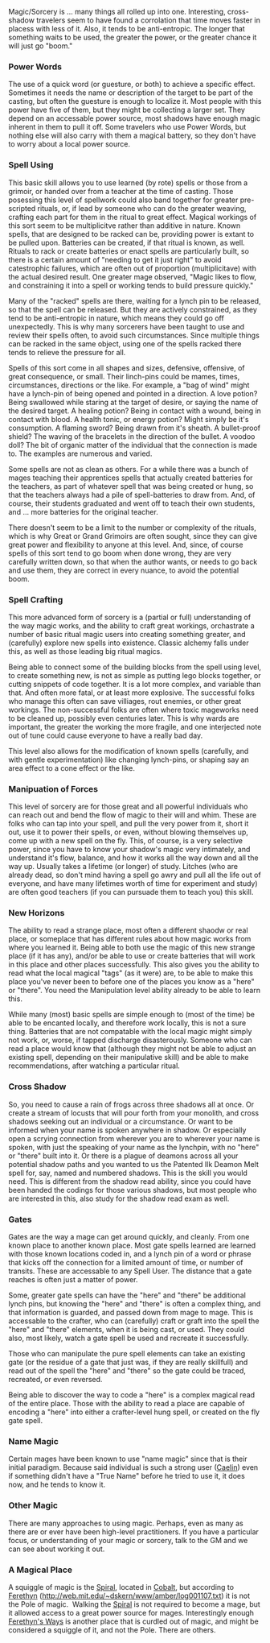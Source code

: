Magic/Sorcery is ... many things all rolled up into one.  Interesting, cross-shadow travelers seem to have found a corrolation that time moves faster in placess with less of it.  Also, it tends to be anti-entropic.  The longer that something waits to be used, the greater the power, or the greater chance it will just go "boom."

### Power Words
The use of a quick word (or guesture, or both) to achieve a specific effect.  Sometimes it needs the name or description of the target to be part of the casting, but often the guesture is enough to localize it.  Most people with this power have five of them, but they might be collecting a larger set.  They depend on an accessable power source, most shadows have enough magic inherent in them to pull it off.  Some travelers who use Power Words, but nothing else will also carry with them a magical battery, so they don't have to worry about a local power source.

### Spell Using
This basic skill allows you to use learned (by rote) spells or those from a grimoir, or handed over from a teacher at the time of casting.  Those posessing this level of spellwork could also band together for greater pre-scripted rituals, or, if lead by someone who can do the greater weaving, crafting each part for them in the ritual to great effect.  Magical workings of this sort seem to be multiplicitve rather than additive in nature.  Known spells, that are designed to be racked can be, providing power is extant to be pulled upon.  Batteries can be created, if that ritual is known, as well. Rituals to rack or create batteries or enact spells are particularly built, so there is a certain amount of "needing to get it just right" to avoid catestrophic failures, which are often out of proportion (multiplicitave) with the actual desired result.  One greater mage observed, "Magic likes to flow, and constraining it into a spell or working tends to build pressure quickly."

Many of the "racked" spells are there, waiting for a lynch pin to be released, so that the spell can be released.  But they are actively constrained, as they tend to be anti-entropic in nature, which means they could go off unexpectedly. This is why many sorcerers have been taught to use and review their spells often, to avoid such circumstances.  Since multiple things can be racked in the same object, using one of the spells racked there tends to relieve the pressure for all.

Spells of this sort come in all shapes and sizes, defensive, offensive, of great consequence, or small.  Their linch-pins could be mames, times, circumstances, directions or the like.  For example, a "bag of wind" might have a lynch-pin of being opened and pointed in a direction.  A love potion?  Being swallowed while staring at the target of desire, or saying the name of the desired target.  A healing potion? Being in contact with a wound, being in contact with blood.  A health tonic, or energy potion?  Might simply be it's consumption.  A flaming sword?  Being drawn from it's sheath.  A bullet-proof shield?  The waving of the bracelets in the direction of the bullet.  A voodoo doll?  The bit of organic matter of the individual that the connection is made to.  The examples are numerous and varied.

Some spells are not as clean as others.  For a while there was a bunch of mages teaching their apprentices spells that actually created batteries for the teachers, as part of whatever spell that was being created or hung, so that the teachers always had a pile of spell-batteries to draw from.  And, of course, their students graduated and went off to teach their own students, and ... more batteries for the original teacher.

There doesn't seem to be a limit to the number or complexity of the rituals, which is why Great or Grand Grimoirs are often sought, since they can give great power and flexibility to anyone at this level.  And, since, of course spells of this sort tend to go boom when done wrong, they are very carefully written down, so that when the author wants, or needs to go back and use them, they are correct in every nuance, to avoid the potential boom.

### Spell Crafting
This more advanced form of sorcery is a (partial or full) understanding of the way magic works, and the ability to craft great workings, orchastrate a number of basic ritual magic users into creating something greater, and (carefully) explore new spells into existence.  Classic alchemy falls under this, as well as those leading big ritual magics.

Being able to connect some of the building blocks from the spell using level, to create something new, is not as simple as putting lego blocks together, or cutting snippets of code together.  It is a lot more complex, and variable than that.  And often more fatal, or at least more explosive.  The successful folks who manage this often can save villiages, rout enemies, or other great workings.  The non-successful folks are often where toxic mageworks need to be cleaned up, possibly even centuries later. This is why wards are important, the greater the working the more fragile, and one interjected note out of tune could cause everyone to have a really bad day.

This level also allows for the modification of known spells (carefully, and with gentle experimentation) like changing lynch-pins, or shaping say an area effect to a cone effect or the like.

### Manipuation of Forces
This level of sorcery are for those great and all powerful individuals who can reach out and bend the flow of magic to their will and whim.  These are folks who can tap into your spell, and pull the very power from it, short it out, use it to power their spells, or even, without blowing themselves up, come up with a new spell on the fly.  This, of course, is a very selective power, since you have to know your shadow's magic very intimately, and understand it's flow, balance, and how it works all the way down and all the way up.  Usually takes a lifetime (or longer) of study.  Litches (who are already dead, so don't mind having a spell go awry and pull all the life out of everyone, and have many lifetimes worth of time for experiment and study) are often good teachers (if you can pursuade them to teach you) this skill.

### New Horizons
The ability to read a strange place, most often a different shaodw or real place, or someplace that has different rules about how magic works from where you learned it. Being able to both use the magic of this new strange place (if it has any), and/or be able to use or create batteries that will work in this place and other places successfully. This also gives you the ability to read what the local magical "tags" (as it were) are, to be able to make this place you've never been to before one of the places you know as a "here" or "there".  You need the Manipulation level ability already to be able to learn this.

While many (most) basic spells are simple enough to (most of the time) be able to be encanted locally, and therefore work locally, this is not a sure thing.  Batteries that are not compatable with the local magic might simply not work, or, worse, if tapped discharge disasterously.  Someone who can read a place would know that (although they might not be able to adjust an existing spell, depending on their manipulative skill) and be able to make recommendations, after watching a particular ritual.

### Cross Shadow
So, you need to cause a rain of frogs across three shadows all at once.  Or create a stream of locusts that will pour forth from your monolith, and cross shadows seeking out an individual or a circumstance.  Or want to be informed when your name is spoken anywhere in shadow.  Or especially open a scrying connection from wherever you are to wherever your name is spoken, with just the speaking of your name as the lynchpin, with no "here" or "there" built into it.  Or there is a plague of deamons across all your potential shadow paths and you wanted to us the Patented Ilk Deamon Melt spell for, say, named and numbered shadows.  This is the skill you would need.  This is different from the shadow read ability, since you could have been handed the codings for those various shadows, but most people who are interested in this, also study for the shadow read exam as well.

### Gates
Gates are the way a mage can get around quickly, and cleanly.  From one known place to another known place.  Most gate spells learned are learned with those known locations coded in, and a lynch pin of a word or phrase that kicks off the connection for a limited amount of time, or number of transits.  These are accessable to any Spell User.  The distance that a gate reaches is often just a matter of power.

Some, greater gate spells can have the "here" and "there" be additional lynch pins, but knowing the "here" and "there" is often a complex thing, and that information is guarded, and passed down from mage to mage.  This is accessable to the crafter, who can (carefully) craft or graft into the spell the "here" and "there" elements, when it is being cast, or used.  They could also, most likely, watch a gate spell be used and recreate it successfully.

Those who can manipulate the pure spell elements can take an existing gate (or the residue of a gate that just was, if they are really skillfull) and read out of the spell the "here" and "there" so the gate could be traced, recreated, or even reversed.

Being able to discover the way to code a "here" is a complex magical read of the entire place.  Those with the ability to read a place are capable of encoding a "here" into either a crafter-level hung spell, or created on the fly gate spell.

### Name Magic
Certain mages have been known to use "name magic" since that is their initial paradigm.  Because said individual is such a strong user ([Caelin](CaelinOfLaetatio)) even if something didn't have a "True Name" before he tried to use it, it does now, and he tends to know it.

### Other Magic
There are many approaches to using magic.  Perhaps, even as many as there are or ever have been high-level practitioners.  If you have a particular focus, or understanding of your magic or sorcery, talk to the GM and we can see about working it out.

### A Magical Place
A squiggle of magic is the [Spiral](TheSpiral), located in [Cobalt](CobaltPromontory), but according to [Ferethyn](RealmsLords)  (http://web.mit.edu/~dskern/www/amber/log001107.txt) it is not the Pole of magic.  Walking the [Spiral](TheSpiral) is not required to become a mage, but it allowed access to a great power source for mages.  Interestingly enough [Ferethyn's Ways](FerethynWays) is another place that is curdled out of magic, and might be considered a squiggle of it, and not the Pole.  There are others.
